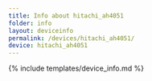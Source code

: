 ```yaml
---
title: Info about hitachi_ah4051
folder: info
layout: deviceinfo
permalink: /devices/hitachi_ah4051/
device: hitachi_ah4051
---
```

{% include templates/device_info.md %}
